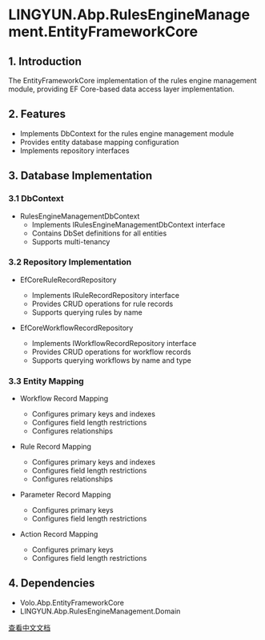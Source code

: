 # LINGYUN.Abp.RulesEngineManagement.EntityFrameworkCore

## 1. Introduction

The EntityFrameworkCore implementation of the rules engine management module, providing EF Core-based data access layer implementation.

## 2. Features

* Implements DbContext for the rules engine management module
* Provides entity database mapping configuration
* Implements repository interfaces

## 3. Database Implementation

### 3.1 DbContext

* RulesEngineManagementDbContext
  * Implements IRulesEngineManagementDbContext interface
  * Contains DbSet definitions for all entities
  * Supports multi-tenancy

### 3.2 Repository Implementation

* EfCoreRuleRecordRepository
  * Implements IRuleRecordRepository interface
  * Provides CRUD operations for rule records
  * Supports querying rules by name
  
* EfCoreWorkflowRecordRepository
  * Implements IWorkflowRecordRepository interface
  * Provides CRUD operations for workflow records
  * Supports querying workflows by name and type

### 3.3 Entity Mapping

* Workflow Record Mapping
  * Configures primary keys and indexes
  * Configures field length restrictions
  * Configures relationships
  
* Rule Record Mapping
  * Configures primary keys and indexes
  * Configures field length restrictions
  * Configures relationships
  
* Parameter Record Mapping
  * Configures primary keys
  * Configures field length restrictions
  
* Action Record Mapping
  * Configures primary keys
  * Configures field length restrictions

## 4. Dependencies

* Volo.Abp.EntityFrameworkCore
* LINGYUN.Abp.RulesEngineManagement.Domain

[查看中文文档](README.md)
